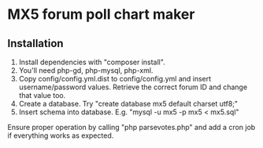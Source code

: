 # MX5 forum poll chart maker
## Installation
1. Install dependencies with "composer install".
2. You'll need php-gd, php-mysql, php-xml.
3. Copy config/config.yml.dist to config/config.yml and insert username/password values. Retrieve the correct forum ID and change that value too.
4. Create a database. Try "create database mx5 default charset utf8;"
5. Insert schema into database. E.g. "mysql -u mx5 -p mx5 < mx5.sql"

Ensure proper operation by calling "php parsevotes.php" and add a cron job if everything works as expected.
